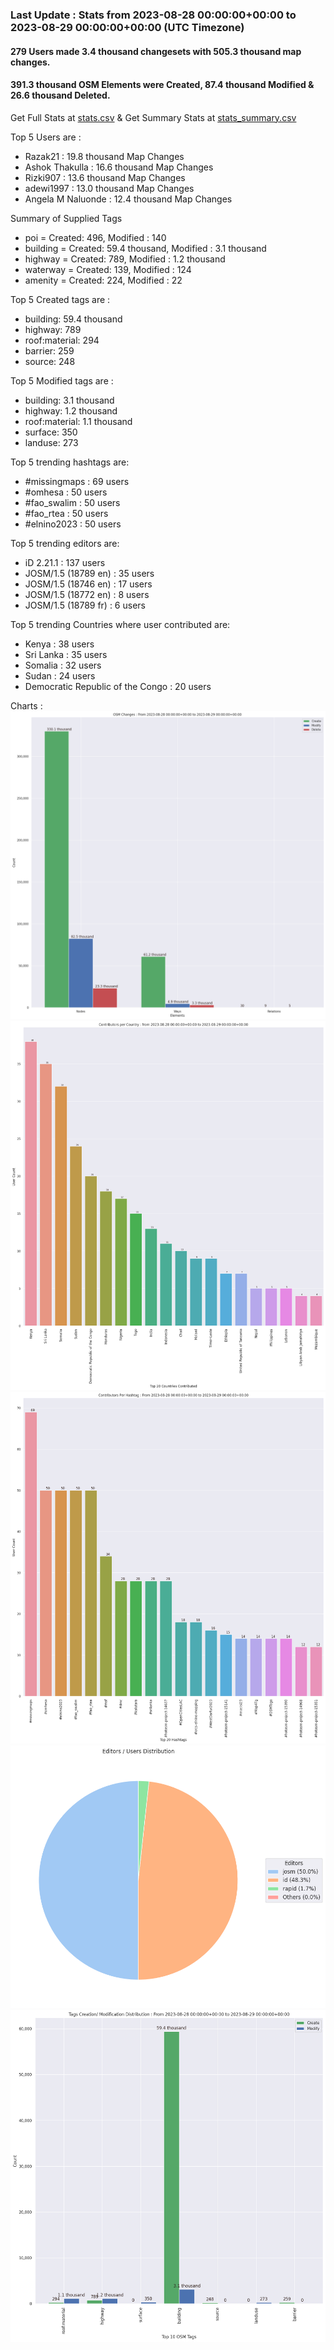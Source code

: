 ### Last Update : Stats from 2023-08-28 00:00:00+00:00 to 2023-08-29 00:00:00+00:00 (UTC Timezone)

#### 279 Users made 3.4 thousand changesets with 505.3 thousand map changes.
#### 391.3 thousand OSM Elements were Created, 87.4 thousand Modified & 26.6 thousand Deleted.
Get Full Stats at [stats.csv](/stats/hotosm/Daily/stats.csv)
 & Get Summary Stats at [stats_summary.csv](/stats/hotosm/Daily/stats_summary.csv)

Top 5 Users are : 
- Razak21 : 19.8 thousand Map Changes
- Ashok Thakulla : 16.6 thousand Map Changes
- Rizki907 : 13.6 thousand Map Changes
- adewi1997 : 13.0 thousand Map Changes
- Angela M Naluonde : 12.4 thousand Map Changes

Summary of Supplied Tags
- poi = Created: 496, Modified : 140
- building = Created: 59.4 thousand, Modified : 3.1 thousand
- highway = Created: 789, Modified : 1.2 thousand
- waterway = Created: 139, Modified : 124
- amenity = Created: 224, Modified : 22


Top 5 Created tags are :
- building: 59.4 thousand
- highway: 789
- roof:material: 294
- barrier: 259
- source: 248


Top 5 Modified tags are :
- building: 3.1 thousand
- highway: 1.2 thousand
- roof:material: 1.1 thousand
- surface: 350
- landuse: 273


Top 5 trending hashtags are:
- #missingmaps : 69 users
- #omhesa : 50 users
- #fao_swalim : 50 users
- #fao_rtea : 50 users
- #elnino2023 : 50 users


Top 5 trending editors are:
- iD 2.21.1 : 137 users
- JOSM/1.5 (18789 en) : 35 users
- JOSM/1.5 (18746 en) : 17 users
- JOSM/1.5 (18772 en) : 8 users
- JOSM/1.5 (18789 fr) : 6 users


Top 5 trending Countries where user contributed are:
- Kenya : 38 users
- Sri Lanka : 35 users
- Somalia : 32 users
- Sudan : 24 users
- Democratic Republic of the Congo : 20 users


 Charts : 
![Alt text](./stats_osm_changes.png) 
![Alt text](./stats_users_per_country.png) 
![Alt text](./stats_users_per_hashtag.png) 
![Alt text](./stats_editors_pie_chart.png) 
![Alt text](./stats_tags.png) 
